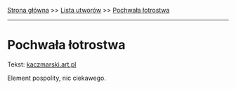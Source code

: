 [Strona główna](../index.md) >> [Lista utworów](../list.md) >> [Pochwała łotrostwa](439.md)

---

# Pochwała łotrostwa

Tekst: [kaczmarski.art.pl](https://www.kaczmarski.art.pl/tworczosc/wiersze/pochwala-lotrostwa/)

Element pospolity, nic ciekawego.